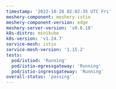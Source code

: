 ```yaml
---
timestamp: '2022-10-28 02:02:35 UTC Fri'
meshery-component: meshery-istio
meshery-component-version: edge
meshery-server-version: 'v0.6.18'
k8s-distro: minikube
k8s-version: 'v1.24.7'
service-mesh: istio
service-mesh-version: '1.15.2'
tests:
  pod/istiod: 'Running'
  pod/istio-egressgateway: 'Running'
  pod/istio-ingressgateway: 'Running'
overall-status: 'passing'
---
```

